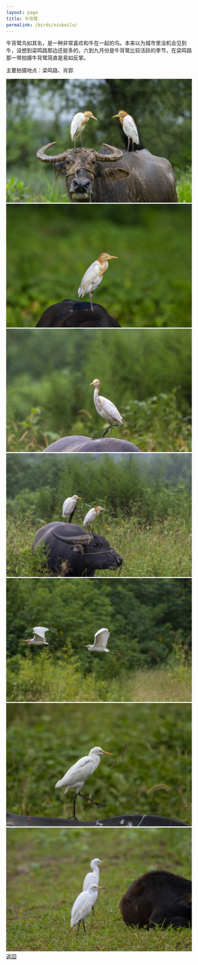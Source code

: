 ```yaml
---
layout: page
title: 牛背鹭
permalink: /birds/niubeilu/
---
```

牛背鹭鸟如其名，是一种非常喜欢和牛在一起的鸟。本来以为城市里没机会见到牛，没想到梁鸣路那边还挺多的，六到九月份是牛背鹭比较活跃的季节，在梁鸣路那一带拍摄牛背鹭简直是易如反掌。

主要拍摄地点：梁鸣路、肖郢

![](../picture/牛背鹭/DSC_6344-NEF_DxO_DeepPRIME.jpg)
![](../picture/牛背鹭/DSC_6707-NEF_DxO_DeepPRIME.jpg)
![](../picture/牛背鹭/DSC_7291-NEF_DxO_DeepPRIME.jpg)
![](../picture/牛背鹭/DSC_7293-NEF_DxO_DeepPRIME.jpg)
![](../picture/牛背鹭/DSC_7439-NEF_DxO_DeepPRIME.jpg)
![](../picture/牛背鹭/DSC_7469-NEF_DxO_DeepPRIME.jpg)
![](../picture/牛背鹭/DSC_7644-NEF_DxO_DeepPRIME.jpg)
[返回](../../)
